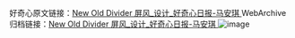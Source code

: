 好奇心原文链接：[New Old Divider 屏风_设计_好奇心日报-马安琪 ](https://www.qdaily.com/articles/10347.html)
WebArchive归档链接：[New Old Divider 屏风_设计_好奇心日报-马安琪 ](http://web.archive.org/web/20190623160138/https://www.qdaily.com/articles/10347.html)
![image](http://ww3.sinaimg.cn/large/007d5XDply1g3vwd0jf4yj30u037xna3)